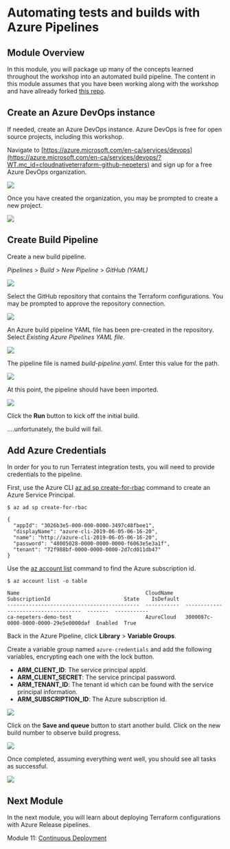 # Automating tests and builds with Azure Pipelines

## Module Overview

In this module, you will package up many of the concepts learned throughout the workshop into an automated build pipeline. The content in this module assumes that you have been working along with the workshop and have allready forked [this repo](https://github.com/neilpeterson/terraform-modules.git).

## Create an Azure DevOps instance

If needed, create an Azure DevOps instance. Azure DevOps is free for open source projects, including this workshop.

Navigate to [https://azure.microsoft.com/en-ca/services/devops](https://azure.microsoft.com/en-ca/services/devops/?WT.mc_id=cloudnativeterraform-github-nepeters) and sign up for a free Azure DevOps organization.

![](../images/azd-one.jpg)

Once you have created the organization, you may be prompted to create a new project.

![](../images/new-project.jpg)

## Create Build Pipeline

Create a new build pipeline.

*Pipelines* > *Build* > *New Pipeline* > *GitHub (YAML)*

![](../images/github-yaml.jpg)

Select the GitHub repository that contains the Terraform configurations. You may be prompted to approve the repository connection.

![](../images/select-repo.jpg)

An Azure build pipeline YAML file has been pre-created in the repository. Select *Existing Azure Pipelines YAML file*.

![](../images/pipeline-type.jpg)

The pipeline file is named *build-pipeline.yaml*. Enter this value for the path.

![](../images/path.jpg)

At this point, the pipeline should have been imported.

![](../images/pipeline.jpg)

Click the **Run** button to kick off the initial build.

....unfortunately, the build will fail.

## Add Azure Credentials

In order for you to run Terratest integration tests, you will need to provide credentials to the pipeline.

First, use the Azure CLI [az ad sp create-for-rbac](https://docs.microsoft.com/en-us/cli/azure/ad/sp?WT.mc_id=cloudnativeterraform-github-nepeters#az-ad-sp-create-for-rbac) command to create an Azure Service Principal.

```
$ az ad sp create-for-rbac

{
  "appId": "3026b3e5-000-000-0000-3497c48fbee1",
  "displayName": "azure-cli-2019-06-05-06-16-20",
  "name": "http://azure-cli-2019-06-05-06-16-20",
  "password": "48005028-0000-0000-0000-f6063e5e3a1f",
  "tenant": "72f988bf-0000-0000-0000-2d7cd011db47"
}
```

Use the [az account list](https://docs.microsoft.com/en-us/cli/azure/account?WT.mc_id=cloudnativeterraform-github-nepeters#az-account-list) command to find the Azure subscription id.

```
$ az account list -o table

Name                                         CloudName    SubscriptionId                        State    IsDefault
-------------------------------------------  -----------  ------------------------------------  -------  -----------
ca-nepeters-demo-test                        AzureCloud   3000087c-0000-0000-0000-29e5e0000daf  Enabled  True
```

Back in the Azure Pipeline, click **Library** > **Variable Groups**.

Create a variable group named `azure-credentials` and add the following variables, encrypting each one with the lock button.

- **ARM_CLIENT_ID**: The service principal appId.
- **ARM_CLIENT_SECRET**: The service principal password.
- **ARM_TENANT_ID**: The tenant id which can be found with the service principal information.
- **ARM_SUBSCRIPTION_ID**: The Azure subscription id.

![](../images/variable-group.jpg)

Click on the **Save and queue** button to start another build. Click on the new build number to observe build progress.

![](../images/build.jpg)

Once completed, assuming everything went well, you should see all tasks as successful.

![](../images/build-complete.jpg)

## Next Module

In the next module, you will learn about deploying Terraform configurations with Azure Release pipelines.

Module 11: [Continuous Deployment](../11-continuous-deployment)